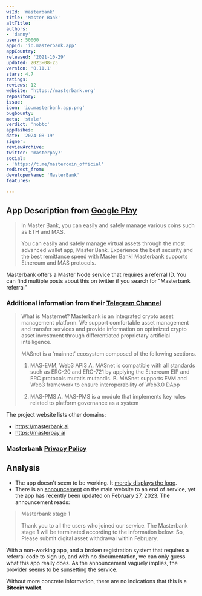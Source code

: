 ```yaml
---
wsId: 'masterbank'
title: 'Master Bank'
altTitle: 
authors:
- 'danny'
users: 50000
appId: 'io.masterbank.app'
appCountry: 
released: '2021-10-29'
updated: 2023-08-23
version: '0.11.1'
stars: 4.7
ratings: 
reviews: 12
website: 'https://masterbank.org'
repository: 
issue: 
icon: 'io.masterbank.app.png'
bugbounty: 
meta: 'stale'
verdict: 'nobtc'
appHashes: 
date: '2024-08-19'
signer: 
reviewArchive: 
twitter: 'masterpay7'
social:
- 'https://t.me/mastercoin_official'
redirect_from: 
developerName: 'MasterBank'
features: 

---
```


## App Description from [Google Play](https://play.google.com/store/apps/details?id=io.masterbank.app)

> In Master Bank, you can easily and safely manage various coins such as ETH and MAS.
> 
> You can easily and safely manage virtual assets through the most advanced wallet app, Master Bank.
> Experience the best security and the best remittance speed with Master Bank!
> Masterbank supports Ethereum and MAS protocols.

Masterbank offers a Master Node service that requires a referral ID. You can find multiple posts about this on twitter if you search for "Masterbank referral"

### Additional information from their [Telegram Channel](https://t.me/mastercoin_official)

> What is Masternet?
> Masterbank is an integrated crypto asset management platform.
> We support comfortable asset management and transfer services and provide information on optimized crypto asset investment through differentiated proprietary artificial intelligence.
> 
> MASnet is a ‘mainnet’ ecosystem composed of the following sections.
>
> 1. MAS-EVM, Web3 API3
> A. MASnet is compatible with all standards such as ERC-20 and ERC-721 by applying the Ethereum EIP and ERC protocols mutatis mutandis.
> B. MASnet supports EVM and Web3 framework to ensure interoperability of Web3.0 DApp
> 
> 2. MAS-PMS
> A. MAS-PMS is a module that implements key rules related to platform governance as a system

The project website lists other domains:

- https://masterbank.ai
- https://masterpay.ai

### Masterbank [Privacy Policy](https://masterbank.org/policy.html)

## Analysis 

- The app doesn't seem to be working. It [merely displays the logo](https://twitter.com/BitcoinWalletz/status/1631236142724186116).
- There is an [announcement](https://twitter.com/BitcoinWalletz/status/1631235108501073920) on the main website to an end of service, yet the app has recently been updated on February 27, 2023. The announcement reads:

> Masterbank stage 1
>
> Thank you to all the users who joined our service.
> The Masterbank stage 1 will be terminated according to the information below. So, Please submit digital asset withdrawal within February.

With a non-working app, and a broken registration system that requires a referral code to sign up, and with no documentation, we can only guess what this app really does. As the announcement vaguely implies, the provider seems to be sunsetting the service. 

Without more concrete information, there are no indications that this is a **Bitcoin wallet**.
